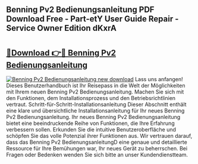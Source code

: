 ## Benning Pv2 Bedienungsanleitung PDF Download Free - Part-etY User Guide Repair - Service Owner Edition dKxrA

# <h2><a href="http://df3360.blite.top/?on=Benning+Pv2+Bedienungsanleitung">🔗Download 👉🔴 Benning Pv2 Bedienungsanleitung</a></h2>

[![Benning Pv2 Bedienungsanleitung new download](https://i.imgur.com/lujVjoI.png)](http://df3360.blite.top/?on=Benning+Pv2+Bedienungsanleitung)
Lass uns anfangen! Dieses Benutzerhandbuch ist Ihr Reisepass in die Welt der Möglichkeiten mit Ihrem neuen Benning Pv2 Bedienungsanleitung. Machen Sie sich mit den Funktionen, dem Installationsprozess und den Betriebsrichtlinien vertraut. Schritt-für-Schritt-Installationsanleitung Dieser Abschnitt enthält eine klare und übersichtliche Installationsanleitung für Ihr neues Benning Pv2 Bedienungsanleitung. Ihr neues Benning Pv2 Bedienungsanleitung bietet eine beeindruckende Reihe von Funktionen, die Ihre Erfahrung verbessern sollen. Erkunden Sie die intuitive Benutzeroberfläche und schöpfen Sie das volle Potenzial ihrer Funktionen aus. Wir vertrauen darauf, dass das Benning Pv2 BedienungsanleitungD eine genaue und detaillierte Ressource für Ihre Bemühungen war, Ihr neues Gerät zu beherrschen. Bei Fragen oder Bedenken wenden Sie sich bitte an unser Kundendienstteam.
